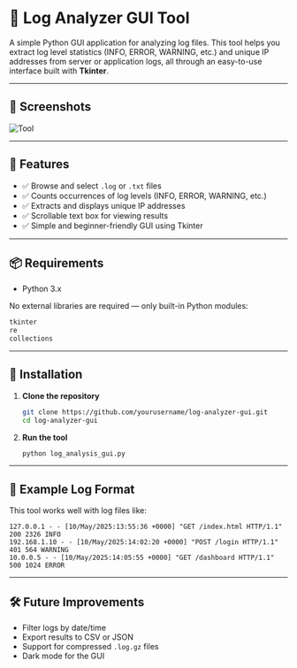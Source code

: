# 📝 Log Analyzer GUI Tool

A simple Python GUI application for analyzing log files. This tool helps you extract log level statistics (INFO, ERROR, WARNING, etc.) and unique IP addresses from server or application logs, all through an easy-to-use interface built with **Tkinter**.

---

## 📸 Screenshots

![Tool](https://github.com/user-attachments/assets/5d9e5335-1ddd-4177-b98d-43475f3aa4b5)

---

## 🚀 Features

* ✅ Browse and select `.log` or `.txt` files
* ✅ Counts occurrences of log levels (INFO, ERROR, WARNING, etc.)
* ✅ Extracts and displays unique IP addresses
* ✅ Scrollable text box for viewing results
* ✅ Simple and beginner-friendly GUI using Tkinter

---

## 📦 Requirements

* Python 3.x

No external libraries are required — only built-in Python modules:

```bash
tkinter
re
collections
```

---

## 🔧 Installation

1. **Clone the repository**

   ```bash
   git clone https://github.com/yourusername/log-analyzer-gui.git
   cd log-analyzer-gui
   ```

2. **Run the tool**

   ```bash
   python log_analysis_gui.py
   ```

---

## 📂 Example Log Format

This tool works well with log files like:

```
127.0.0.1 - - [10/May/2025:13:55:36 +0000] "GET /index.html HTTP/1.1" 200 2326 INFO
192.168.1.10 - - [10/May/2025:14:02:20 +0000] "POST /login HTTP/1.1" 401 564 WARNING
10.0.0.5 - - [10/May/2025:14:05:55 +0000] "GET /dashboard HTTP/1.1" 500 1024 ERROR
```

---

## 🛠️ Future Improvements

* Filter logs by date/time
* Export results to CSV or JSON
* Support for compressed `.log.gz` files
* Dark mode for the GUI
